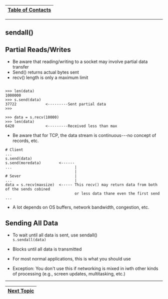 |[Table of Contacts](/00-Table-of-Contents.md)|
|---|

---

## sendall()

## Partial Reads/Writes

* Be aware that reading/writing to a socket may involve partial data transfer
* Send() returns actual bytes sent 
* recv() length is only a maximum limit

```

>>> len(data)
1000000
>>> s.send(data)
37722             <---------Sent partial data
>>>

>>> data = s.recv(10000)
>>> len(data)
6420              <---------Received less than max
```

* Be aware that for TCP, the data stream is continuous---no concept of records, etc.

```
# Client
...
s.send(data)
s.send(moredata)        <------
...                            |
                               |
# Sever                        |
...                            |
data = s.recv(maxsize)  <----- This recv() may return data from both of the sends cobined
                               or less data thane even the first send
...
```

* A lot depends on OS buffers, network bandwidth, congestion, etc.

## Sending All Data

* To wait until all data is sent, use sendall()   
  `s.sendall(data)`  

* Blocks until all data is transmitted
* For most normal applications, this is what you should use
* Exception: You don't use this if networking is mixed in iwth other kinds of processing (e.g., screen updates, multitasking, etc.)

---

|[Next Topic](/03-intro-to-sockets/tcp-client-server/data-reassembly.md)|
|---|
